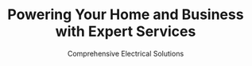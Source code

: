 ---
subtitle: "Comprehensive Electrical Solutions"
title: "Powering Your Home and Business with Expert Services"
services:
  - category: "Electrical"
    title: "Residential & Commercial Wiring"
    description: "From new installations to repairs and upgrades, our expert electricians ensure your property's electrical systems are safe, efficient, and up to code."
    image: "/placeholder.svg?height=320&width=480"
    span: "lg:col-span-3"
    roundedClass: "max-lg:rounded-t-[2rem] lg:rounded-tl-[2rem]"
    imageClass: "object-left"
  - category: "Data"
    title: "Network Infrastructure"
    description: "We design and implement robust data networks, including structured cabling, fiber optics, and wireless solutions to keep your business connected and productive."
    image: "/placeholder.svg?height=320&width=480"
    span: "lg:col-span-3"
    roundedClass: "lg:rounded-tr-[2rem]"
    imageClass: "object-left lg:object-right"
  - category: "Security"
    title: "Advanced Security Systems"
    description: "Protect your property with our state-of-the-art security installations, including CCTV, access control, and alarm systems tailored to your specific needs."
    image: "/placeholder.svg?height=320&width=480"
    span: "lg:col-span-2"
    roundedClass: "lg:rounded-bl-[2rem]"
    imageClass: "object-left"
  - category: "Electrical"
    title: "Energy Efficiency Solutions"
    description: "Reduce your carbon footprint and energy costs with our smart lighting systems, energy audits, and renewable energy integrations."
    image: "/placeholder.svg?height=320&width=480"
    span: "lg:col-span-2"
    roundedClass: ""
    imageClass: "object-center"
  - category: "Data & Security"
    title: "Smart Home & Office Integration"
    description: "Experience the future of living and working with our integrated smart systems, combining automation, security, and energy management in one seamless package."
    image: "/placeholder.svg?height=320&width=480"
    span: "lg:col-span-2"
    roundedClass: "max-lg:rounded-b-[2rem] lg:rounded-br-[2rem]"
    imageClass: "object-center"
---